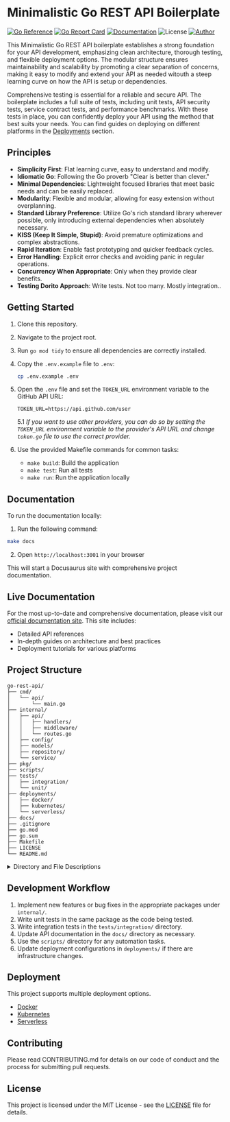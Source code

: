 # Minimalistic Go REST API Boilerplate
[![Go Reference](https://pkg.go.dev/badge/github.com/nicobistolfi/go-rest-api.svg)](https://pkg.go.dev/github.com/nicobistolfi/go-rest-api)
[![Go Report Card](https://goreportcard.com/badge/github.com/nicobistolfi/go-rest-api)](https://goreportcard.com/report/github.com/nicobistolfi/go-rest-api)
[![Documentation](https://img.shields.io/badge/documentation-yes-blue.svg)](https://go-rest-api.bistol.fi/)
![License](https://img.shields.io/badge/license-MIT-green.svg)
[![Author](https://img.shields.io/badge/author-%40nicobistolfi-blue.svg)](https://github.com/nicobistolfi)

This Minimalistic Go REST API boilerplate establishes a strong foundation for your API development, emphasizing clean architecture, thorough testing, and flexible deployment options. The modular structure ensures maintainability and scalability by promoting a clear separation of concerns, making it easy to modify and extend your API as needed witouth a steep learning curve on how the API is setup or dependencies.

Comprehensive testing is essential for a reliable and secure API. The boilerplate includes a full suite of tests, including unit tests, API security tests, service contract tests, and performance benchmarks. With these tests in place, you can confidently deploy your API using the method that best suits your needs. You can find guides on deploying on different platforms in the [Deployments](https://go-rest-api.bistol.fi/docs/deployments/) section.

## Principles

- **Simplicity First**: Flat learning curve, easy to understand and modify.
- **Idiomatic Go**: Following the Go proverb "Clear is better than clever."
- **Minimal Dependencies**: Lightweight focused libraries that meet basic needs and can be easily replaced.
- **Modularity**: Flexible and modular, allowing for easy extension without overplanning.
- **Standard Library Preference**: Utilize Go's rich standard library wherever possible, only introducing external dependencies when absolutely necessary.
- **KISS (Keep It Simple, Stupid)**: Avoid premature optimizations and complex abstractions.
- **Rapid Iteration**: Enable fast prototyping and quicker feedback cycles.
- **Error Handling**: Explicit error checks and avoiding panic in regular operations.
- **Concurrency When Appropriate**: Only when they provide clear benefits.
- **Testing Dorito Approach**: Write tests. Not too many. Mostly integration..

## Getting Started

1. Clone this repository.

2. Navigate to the project root.

3. Run `go mod tidy` to ensure all dependencies are correctly installed.

4. Copy the `.env.example` file to `.env`:
   ```bash
   cp .env.example .env
   ```
5. Open the `.env` file and set the `TOKEN_URL` environment variable to the GitHub API URL:
   ```
   TOKEN_URL=https://api.github.com/user
   ```
   5.1 _If you want to use other providers, you can do so by setting the `TOKEN_URL` environment variable to the provider's API URL and change `token.go` file to use the correct provider._

6. Use the provided Makefile commands for common tasks:
   - `make build`: Build the application
   - `make test`: Run all tests
   - `make run`: Run the application locally

## Documentation

To run the documentation locally:

1. Run the following command:
```bash
make docs
```
2. Open `http://localhost:3001` in your browser

This will start a Docusaurus site with comprehensive project documentation.

## Live Documentation

For the most up-to-date and comprehensive documentation, please visit our [official documentation site](https://go-rest-api.bistol.fi/). This site includes:

- Detailed API references
- In-depth guides on architecture and best practices
- Deployment tutorials for various platforms

## Project Structure

```
go-rest-api/
├── cmd/
│   └── api/
│       └── main.go
├── internal/
│   ├── api/
│   │   ├── handlers/
│   │   ├── middleware/
│   │   └── routes.go
│   ├── config/
│   ├── models/
│   ├── repository/
│   └── service/
├── pkg/
├── scripts/
├── tests/
│   ├── integration/
│   └── unit/
├── deployments/
│   ├── docker/
│   ├── kubernetes/
│   └── serverless/
├── docs/
├── .gitignore
├── go.mod
├── go.sum
├── Makefile
├── LICENSE
└── README.md
```

<details>
<summary>Directory and File Descriptions</summary>

#### `cmd/`
Contains the main applications for this project. The `api/` subdirectory is where the main.go file for starting the API server resides.

- `api/main.go`: Entry point of the application. Initializes and starts the API server.

#### `internal/`
Houses packages that are specific to this project and not intended for external use.

- `api/`: Contains API-specific code.
  - `handlers/`: Request handlers for each API endpoint.
  - `middleware/`: Custom middleware functions.
  - `routes.go`: Defines API routes and links them to handlers.
- `config/`: Configuration management for the application.
- `models/`: Data models and DTOs (Data Transfer Objects).
- `repository/`: Data access layer, interfacing with the database.
- `service/`: Business logic layer, implementing core functionality.

#### `pkg/`
Shared packages that could potentially be used by external projects. Place reusable, non-project-specific code here.

#### `scripts/`
Utility scripts for development, CI/CD, database migrations, etc.

#### `tests/`
Contains test files separated into integration and unit tests.

- `integration/`: API-level and end-to-end tests.
- `unit/`: Unit tests for individual functions and methods.

#### `deployments/`
Configuration files and scripts for deploying the application.

- `docker/`: Dockerfile and related configurations for containerization.
- `kubernetes/`: Kubernetes manifests for orchestration.
- `serverless/`: Serverless configuration files for cloud function deployment.

#### `docs/`
Project documentation, API specifications, and any other relevant documentation.

#### Root Files
- `.gitignore`: Specifies intentionally untracked files to ignore.
- `go.mod` and `go.sum`: Go module files for dependency management.
- `Makefile`: Defines commands for building, testing, and deploying the application.
- `LICENSE`: Contains the MIT License text.
- `README.md`: This file, providing an overview of the project structure.

</details>


## Development Workflow

1. Implement new features or bug fixes in the appropriate packages under `internal/`.
2. Write unit tests in the same package as the code being tested.
3. Write integration tests in the `tests/integration/` directory.
4. Update API documentation in the `docs/` directory as necessary.
5. Use the `scripts/` directory for any automation tasks.
6. Update deployment configurations in `deployments/` if there are infrastructure changes.

## Deployment

This project supports multiple deployment options.

- [Docker](https://go-rest-api.bistol.fi/docs/deployments/docker/)
- [Kubernetes](https://go-rest-api.bistol.fi/docs/deployments/kubernetes/)
- [Serverless](https://go-rest-api.bistol.fi/docs/deployments/serverless/)

## Contributing

Please read CONTRIBUTING.md for details on our code of conduct and the process for submitting pull requests.

## License

This project is licensed under the MIT License - see the [LICENSE](LICENSE) file for details.
